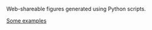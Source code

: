 Web-shareable figures generated using Python scripts.

[Some examples](https://github.com/magland/figurl/tree/main/examples)